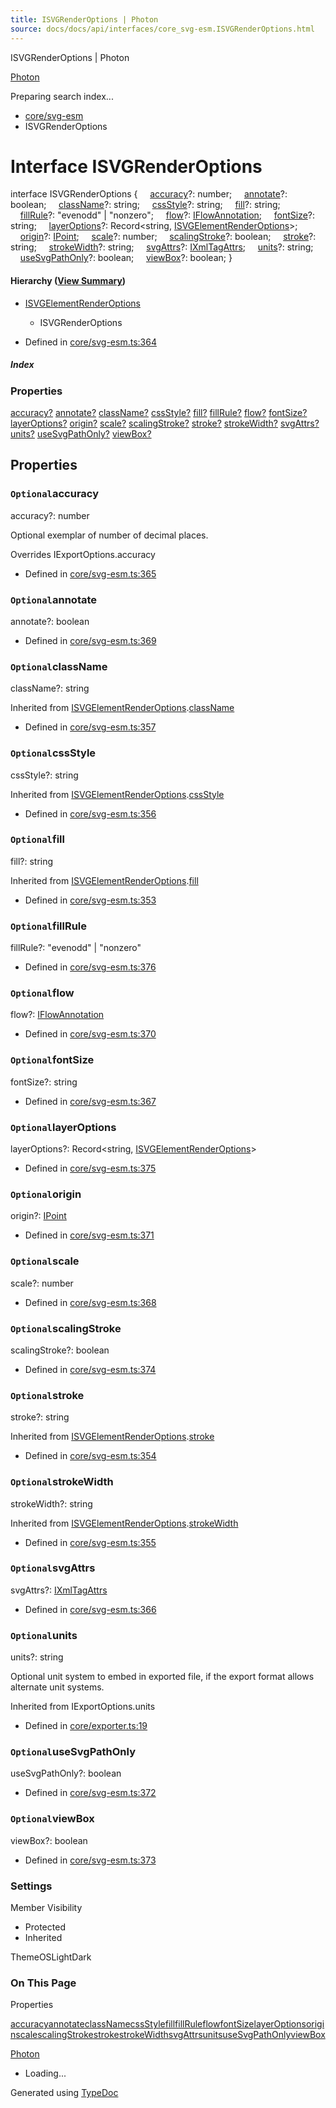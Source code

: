 ```yaml
---
title: ISVGRenderOptions | Photon
source: docs/docs/api/interfaces/core_svg-esm.ISVGRenderOptions.html
---
```


ISVGRenderOptions | Photon

[Photon](../index.html)




Preparing search index...

* [core/svg-esm](../modules/core_svg-esm.html)
* ISVGRenderOptions

# Interface ISVGRenderOptions

interface ISVGRenderOptions {
    [accuracy](#accuracy)?: number;
    [annotate](#annotate)?: boolean;
    [className](#classname)?: string;
    [cssStyle](#cssstyle)?: string;
    [fill](#fill)?: string;
    [fillRule](#fillrule)?: "evenodd" | "nonzero";
    [flow](#flow)?: [IFlowAnnotation](core_svg-esm.IFlowAnnotation.html);
    [fontSize](#fontsize)?: string;
    [layerOptions](#layeroptions)?: Record<string, [ISVGElementRenderOptions](core_svg-esm.ISVGElementRenderOptions.html)>;
    [origin](#origin)?: [IPoint](core_schema.IPoint.html);
    [scale](#scale)?: number;
    [scalingStroke](#scalingstroke)?: boolean;
    [stroke](#stroke)?: string;
    [strokeWidth](#strokewidth)?: string;
    [svgAttrs](#svgattrs)?: [IXmlTagAttrs](core_xml.IXmlTagAttrs.html);
    [units](#units)?: string;
    [useSvgPathOnly](#usesvgpathonly)?: boolean;
    [viewBox](#viewbox)?: boolean;
}

#### Hierarchy ([View Summary](../hierarchy.html#core/svg-esm.ISVGRenderOptions))

* [ISVGElementRenderOptions](core_svg-esm.ISVGElementRenderOptions.html)
  + ISVGRenderOptions

* Defined in [core/svg-esm.ts:364](https://github.com/mwhite454/photon/blob/main/packages/photon/src/core/svg-esm.ts#L364)

##### Index

### Properties

[accuracy?](#accuracy)
[annotate?](#annotate)
[className?](#classname)
[cssStyle?](#cssstyle)
[fill?](#fill)
[fillRule?](#fillrule)
[flow?](#flow)
[fontSize?](#fontsize)
[layerOptions?](#layeroptions)
[origin?](#origin)
[scale?](#scale)
[scalingStroke?](#scalingstroke)
[stroke?](#stroke)
[strokeWidth?](#strokewidth)
[svgAttrs?](#svgattrs)
[units?](#units)
[useSvgPathOnly?](#usesvgpathonly)
[viewBox?](#viewbox)

## Properties

### `Optional`accuracy

accuracy?: number

Optional exemplar of number of decimal places.

Overrides IExportOptions.accuracy

* Defined in [core/svg-esm.ts:365](https://github.com/mwhite454/photon/blob/main/packages/photon/src/core/svg-esm.ts#L365)

### `Optional`annotate

annotate?: boolean

* Defined in [core/svg-esm.ts:369](https://github.com/mwhite454/photon/blob/main/packages/photon/src/core/svg-esm.ts#L369)

### `Optional`className

className?: string

Inherited from [ISVGElementRenderOptions](core_svg-esm.ISVGElementRenderOptions.html).[className](core_svg-esm.ISVGElementRenderOptions.html#classname)

* Defined in [core/svg-esm.ts:357](https://github.com/mwhite454/photon/blob/main/packages/photon/src/core/svg-esm.ts#L357)

### `Optional`cssStyle

cssStyle?: string

Inherited from [ISVGElementRenderOptions](core_svg-esm.ISVGElementRenderOptions.html).[cssStyle](core_svg-esm.ISVGElementRenderOptions.html#cssstyle)

* Defined in [core/svg-esm.ts:356](https://github.com/mwhite454/photon/blob/main/packages/photon/src/core/svg-esm.ts#L356)

### `Optional`fill

fill?: string

Inherited from [ISVGElementRenderOptions](core_svg-esm.ISVGElementRenderOptions.html).[fill](core_svg-esm.ISVGElementRenderOptions.html#fill)

* Defined in [core/svg-esm.ts:353](https://github.com/mwhite454/photon/blob/main/packages/photon/src/core/svg-esm.ts#L353)

### `Optional`fillRule

fillRule?: "evenodd" | "nonzero"

* Defined in [core/svg-esm.ts:376](https://github.com/mwhite454/photon/blob/main/packages/photon/src/core/svg-esm.ts#L376)

### `Optional`flow

flow?: [IFlowAnnotation](core_svg-esm.IFlowAnnotation.html)

* Defined in [core/svg-esm.ts:370](https://github.com/mwhite454/photon/blob/main/packages/photon/src/core/svg-esm.ts#L370)

### `Optional`fontSize

fontSize?: string

* Defined in [core/svg-esm.ts:367](https://github.com/mwhite454/photon/blob/main/packages/photon/src/core/svg-esm.ts#L367)

### `Optional`layerOptions

layerOptions?: Record<string, [ISVGElementRenderOptions](core_svg-esm.ISVGElementRenderOptions.html)>

* Defined in [core/svg-esm.ts:375](https://github.com/mwhite454/photon/blob/main/packages/photon/src/core/svg-esm.ts#L375)

### `Optional`origin

origin?: [IPoint](core_schema.IPoint.html)

* Defined in [core/svg-esm.ts:371](https://github.com/mwhite454/photon/blob/main/packages/photon/src/core/svg-esm.ts#L371)

### `Optional`scale

scale?: number

* Defined in [core/svg-esm.ts:368](https://github.com/mwhite454/photon/blob/main/packages/photon/src/core/svg-esm.ts#L368)

### `Optional`scalingStroke

scalingStroke?: boolean

* Defined in [core/svg-esm.ts:374](https://github.com/mwhite454/photon/blob/main/packages/photon/src/core/svg-esm.ts#L374)

### `Optional`stroke

stroke?: string

Inherited from [ISVGElementRenderOptions](core_svg-esm.ISVGElementRenderOptions.html).[stroke](core_svg-esm.ISVGElementRenderOptions.html#stroke)

* Defined in [core/svg-esm.ts:354](https://github.com/mwhite454/photon/blob/main/packages/photon/src/core/svg-esm.ts#L354)

### `Optional`strokeWidth

strokeWidth?: string

Inherited from [ISVGElementRenderOptions](core_svg-esm.ISVGElementRenderOptions.html).[strokeWidth](core_svg-esm.ISVGElementRenderOptions.html#strokewidth)

* Defined in [core/svg-esm.ts:355](https://github.com/mwhite454/photon/blob/main/packages/photon/src/core/svg-esm.ts#L355)

### `Optional`svgAttrs

svgAttrs?: [IXmlTagAttrs](core_xml.IXmlTagAttrs.html)

* Defined in [core/svg-esm.ts:366](https://github.com/mwhite454/photon/blob/main/packages/photon/src/core/svg-esm.ts#L366)

### `Optional`units

units?: string

Optional unit system to embed in exported file, if the export format allows alternate unit systems.

Inherited from IExportOptions.units

* Defined in [core/exporter.ts:19](https://github.com/mwhite454/photon/blob/main/packages/photon/src/core/exporter.ts#L19)

### `Optional`useSvgPathOnly

useSvgPathOnly?: boolean

* Defined in [core/svg-esm.ts:372](https://github.com/mwhite454/photon/blob/main/packages/photon/src/core/svg-esm.ts#L372)

### `Optional`viewBox

viewBox?: boolean

* Defined in [core/svg-esm.ts:373](https://github.com/mwhite454/photon/blob/main/packages/photon/src/core/svg-esm.ts#L373)

### Settings

Member Visibility

* Protected
* Inherited

ThemeOSLightDark

### On This Page

Properties

[accuracy](#accuracy)[annotate](#annotate)[className](#classname)[cssStyle](#cssstyle)[fill](#fill)[fillRule](#fillrule)[flow](#flow)[fontSize](#fontsize)[layerOptions](#layeroptions)[origin](#origin)[scale](#scale)[scalingStroke](#scalingstroke)[stroke](#stroke)[strokeWidth](#strokewidth)[svgAttrs](#svgattrs)[units](#units)[useSvgPathOnly](#usesvgpathonly)[viewBox](#viewbox)

[Photon](../index.html)

* Loading...

Generated using [TypeDoc](https://typedoc.org/)
